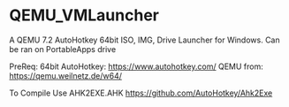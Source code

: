 # QEMU_VMLauncher

A QEMU 7.2 AutoHotkey 64bit ISO, IMG, Drive Launcher for Windows.
Can be ran on PortableApps drive 

PreReq: 
64bit AutoHotkey:  https://www.autohotkey.com/
QEMU from: https://qemu.weilnetz.de/w64/

To Compile Use AHK2EXE.AHK
https://github.com/AutoHotkey/Ahk2Exe
